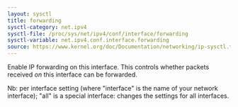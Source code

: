 ```yaml
---
layout: sysctl
title: forwarding
sysctl-category: net.ipv4
sysctl-file: /proc/sys/net/ipv4/conf/interface/forwarding
sysctl-variable: net.ipv4.conf.interface.forwarding
source: https://www.kernel.org/doc/Documentation/networking/ip-sysctl.txt
---
```

Enable IP forwarding on this interface.  This controls whether packets
received _on_ this interface can be forwarded.


Nb: per interface setting (where "interface" is the name of your network interface); "all" is a special interface: changes the settings for all interfaces.

